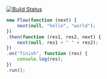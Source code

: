 [![Build Status](https://travis-ci.org/jeeeyul/callback-flow.svg)](https://travis-ci.org/jeeeyul/callback-flow)

```javascript
new Flow(function (next) {
	next(null, "hello", "world");
})
.then(function (res1, res2, next) {
	next(null, res1 + " " + res2);
})
.on("finish", function (res) {
	console.log(res);
})
.run();
```
